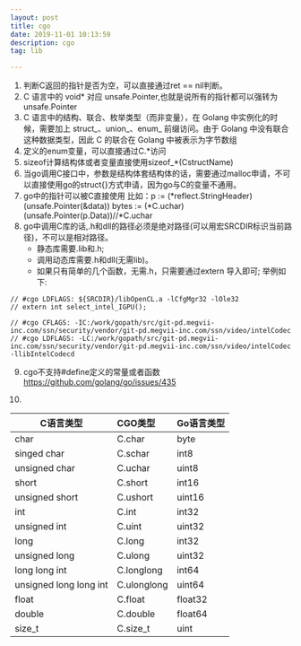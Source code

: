 ```yaml
---
layout: post
title: cgo
date: 2019-11-01 10:13:59
description: cgo
tag: lib

---
```




1. 判断C返回的指针是否为空，可以直接通过ret == nil判断。
2. C 语言中的 void* 对应 unsafe.Pointer,也就是说所有的指针都可以强转为unsafe.Pointer
3. C 语言中的结构、联合、枚举类型（而非变量），在 Golang 中实例化的时候，需要加上 struct_、union_、enum_ 前缀访问。由于 Golang 中没有联合这种数据类型，因此 C 的联合在 Golang 中被表示为字节数组
4. 定义的enum变量，可以直接通过C.*访问
5. sizeof计算结构体或者变量直接使用sizeof_*(CstructName)
6. 当go调用C接口中，参数是结构体套结构体的话，需要通过malloc申请，不可以直接使用go的struct{}方式申请，因为go与C的变量不通用。
7. go中的指针可以被C直接使用
比如：p := (*reflect.StringHeader)(unsafe.Pointer(&data))
	 bytes := (*C.uchar)(unsafe.Pointer(p.Data))//*C.uchar
8. go中调用C库的话,.h和dll的路径必须是绝对路径(可以用宏SRCDIR标识当前路径)，不可以是相对路径。
	+ 静态库需要.lib和.h;
	+ 调用动态库需要.h和dll(无需lib)。
	+ 如果只有简单的几个函数，无需.h，只需要通过extern 导入即可;
举例如下:
```
// #cgo LDFLAGS: ${SRCDIR}/libOpenCL.a -lCfgMgr32 -lOle32
// extern int select_intel_IGPU();

// #cgo CFLAGS: -IC:/work/gopath/src/git-pd.megvii-inc.com/ssn/security/vendor/git-pd.megvii-inc.com/ssn/video/intelCodec
// #cgo LDFLAGS: -LC:/work/gopath/src/git-pd.megvii-inc.com/ssn/security/vendor/git-pd.megvii-inc.com/ssn/video/intelCodec -llibIntelCodecd
```
9. cgo不支持#define定义的常量或者函数
https://github.com/golang/go/issues/435

10. 


|C语言类型  			|	CGO类型		| Go语言类型|
|-----------------------|:----------	| ----------|
|char					|C.char			|byte		|
|singed char			|C.schar		|int8		|
|unsigned char			|C.uchar		|uint8		|
|short					|C.short		|int16		|
|unsigned short			|C.ushort		|uint16		|
|int					|C.int			|int32		|
|unsigned int			|C.uint			|uint32		|
|long					|C.long			|int32		|
|unsigned long			|C.ulong		|uint32		|
|long long int			|C.longlong		|int64		|
|unsigned long long int	|C.ulonglong	|uint64		|
|float					|C.float		|float32	|
|double					|C.double		|float64	|
|size_t					|C.size_t		|uint		|
